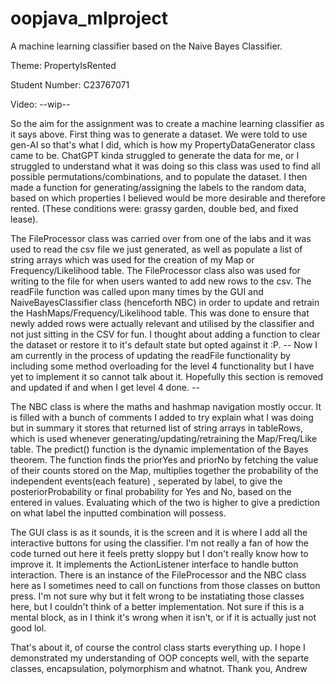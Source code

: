 # oopjava_mlproject

A machine learning classifier based on the Naive Bayes Classifier.

Theme: PropertyIsRented

Student Number: C23767071

Video:  --wip--


So the aim for the assignment was to create a machine learning classifier as it says above. First thing was to generate a dataset.
We were told to use gen-AI so that's what I did, which is how my PropertyDataGenerator class came to be. ChatGPT kinda struggled to generate the
data for me, or I struggled to understand what it was doing so this class was used to find all possible permutations/combinations, and to populate the dataset.
I then made a function for generating/assigning the labels to the random data, based on which properties I believed would be more desirable and therefore rented.
(These conditions were: grassy garden, double bed, and fixed lease).


The FileProcessor class was carried over from one of the labs and it was used to read the csv file we just generated, as well as populate a list of string arrays
which was used for the creation of my Map or Frequency/Likelihood table. The FileProcessor class also was used for writing to the file for when users wanted to
add new rows to the csv. The readFile function was called upon many times by the GUI and NaiveBayesClassifier class (henceforth NBC) in order to update
and retrain the HashMaps/Frequency/Likelihood table. This was done to ensure that newly added rows were actually relevant and utilised by the classifier
and not just sitting in the CSV for fun. I thought about adding a function to clear the dataset or restore it to it's default state but opted against it :P. 
-- Now I am currently in the process of updating the readFile functionality by including some method overloading for the level 4 functionality but I have yet
to implement it so cannot talk about it. Hopefully this section is removed and updated if and when I get level 4 done. --


The NBC class is where the maths and hashmap navigation mostly occur. It is filled with a bunch of comments I added to try explain what I was doing but in summary
it stores that returned list of string arrays in tableRows, which is used whenever generating/updating/retraining the Map/Freq/Like table. The predict() function
is the dynamic implementation of the Bayes theorem. The function finds the priorYes and priorNo by fetching the value of their counts stored on the Map,
multiplies together the probability of the independent events(each feature) , seperated by label, to give the posteriorProbability or final probability for Yes and No,
based on the entered in values. Evaluating which of the two is higher to give a prediction on what label the inputted combination will possess.


The GUI class is as it sounds, it is the screen and it is where I add all the interactive buttons for using the classifier. I'm not really a fan of how the code
turned out here it feels pretty sloppy but I don't really know how to improve it. It implements the ActionListener interface to handle button interaction.
There is an instance of the FileProcessor and the NBC class here as I sometimes need to call on functions from those classes on button press.
I'm not sure why but it felt wrong to be instatiating those classes here, but I couldn't think of a better implementation. Not sure if this is a mental block,
as in I think it's wrong when it isn't, or if it is actually just not good lol.


That's about it, of course the control class starts everything up. I hope I demonstrated my understanding of OOP concepts well, with the separte classes, encapsulation, polymorphism
and whatnot. 
Thank you,
Andrew
